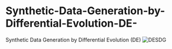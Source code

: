 # Synthetic-Data-Generation-by-Differential-Evolution-DE-
Synthetic Data Generation by Differential Evolution (DE)
![DESDG](https://github.com/SeyedMuhammadHosseinMousavi/Synthetic-Data-Generation-by-Differential-Evolution-DE-/assets/11339420/689f3c67-3440-4872-ac6c-df25975753c8)
